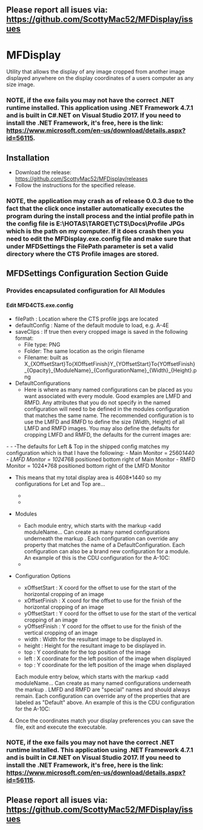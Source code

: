 ## Please report all isues via: https://github.com/ScottyMac52/MFDisplay/issues

# MFDisplay

Utility that allows the display of any image cropped from another image displayed anywhere on the display coordinates of a users computer as any size image.

  ### NOTE, if the exe fails you may not have the correct .NET runtime installed. This application using .NET Framework 4.7.1 and is built in C#.NET on Visual Studio 2017. If you need to install the .NET Framework, it's free, here is the link: https://www.microsoft.com/en-us/download/details.aspx?id=56115.   

## Installation
 - Download the release: https://github.com/ScottyMac52/MFDisplay/releases
 - Follow the instructions for the specified release.
 ### NOTE, the application may crash as of release 0.0.3 due to the fact that the click once installer automatically executes the program during the install process and the intial profile path in the config file is E:\HOTAS\TARGET\CTS\Docs\Profile JPGs which is the path on my computer. If it does crash then you need to edit the MFDisplay.exe.config file and make sure that under MFDSettings the FilePath parameter is set a valid directory where the CTS Profile images are stored.

 ## MFDSettings Configuration Section Guide
  ### Provides encapsulated configuration for All Modules
  #### Edit MFD4CTS.exe.config 
  - filePath : Location where the CTS profile jpgs are located 
  - defaultConfig : Name of the default module to load, e.g. A-4E
  - saveClips : If true then every cropped image is saved in the following format:
    - File type: PNG
    - Folder: The same location as the origin filename
    - Filename: built as 
 X_{XOffsetStart}To{XOffsetFinish}Y_{YOffsetStart}To{YOffsetFinish}\_{Opacity}\_{ModuleName}\_{ConfigurationName}\_{Width}\_{Height}.png     
  - DefaultConfigurations
    - Here is where as many named configurations can be placed as you want associated with every module. Good examples are LMFD and RMFD. Any attributes that you do not specify in the named configuration will need to be defined in the modules configuration that matches the same name. The recommended configuration is to use the LMFD and RMFD to define the size (Width, Height) of all LMFD and RMFD images. You may also define the defaults for cropping LMFD and RMFD, the defaults for the current images are:
    
-<add name="LMFD" opacity="1" width="885" height="700" xOffsetStart="101" xOffsetFinish="776" yOffsetStart="250" yOffsetFinish="900"/>
-<add name="RMFD" opacity="1" width="885" height="700" xOffsetStart="903" xOffsetFinish="1576" yOffsetStart="250" yOffsetFinish="900"/>
  -The defaults for Left & Top in the shipped config matches my configuration which is that I have the following:
    - Main Monitor = 2560*1440
    - LMFD Monitor = 1024*768 positioned bottom right of Main Monitor
    - RMFD Monitor = 1024*768 positioned bottom right of the LMFD Monitor
  - This means that my total display area is 4608*1440 so my configurations for Let and Top are...
    - <add name="LMFD" left="2575" top="700" />
    - <add name="RMFD" left="4250" top="700" />
      
  - Modules
    - Each module entry, which starts with the markup <add moduleName... Can create as many named configurations underneath the markup <Configurations>. Each configuration can override any property that matches the name of a DefaultConfiguration. Each configuration can also be a brand new configuration for a module. An example of this is the CDU configuration for the A-10C:
    - <add name="CDU" left="500" top="600" width="694" height="352" xOffsetStart="1" xOffsetFinish="694" yOffsetStart="1" yOffsetFinish="352" filename="DCS A10C CDU.jpg" opacity="1.0" />
    
  - Configuration Options
    - xOffsetStart : X coord for the offset to use for the start of the horizontal cropping of an image
    - xOffsetFinish : X coord for the offset to use for the finish of the horizontal cropping of an image
    - yOffsetStart : Y coord for the offset to use for the start of the vertical cropping of an image
    - yOffsetFinish : Y coord for the offset to use for the finish of the vertical cropping of an image
    - width : Width for the resultant image to be displayed in.
    - height : Height for the resultant image to be displayed in.
    - top : Y coordinate for the top position of the image 
    - left : X coordinate for the left position of the image when displayed
    - top : Y coordinate for the left position of the image when displayed
  
    Each module entry below, which starts with the markup <add moduleName... Can create as many named configurations underneath 
    the markup <Configurations>. LMFD and RMFD are "special" names and should always remain. Each configuration can override any 
    of the properties that are labeled as "Default" above. An example of this is the CDU configuration for the A-10C:
    
    <add name="CDU" rMfdLeft="500" top="600" width="694" height="352" xRMFDOffsetStart="1" xRMFDOffsetFinish="694" yOffsetStart="1" yOffsetFinish="352" filename="DCS A10C CDU.jpg" opacity="1.0" />
    
  4. Once the coordinates match your display preferences you can save the file, exit and execute the executable.
  ### NOTE, if the exe fails you may not have the correct .NET runtime installed. This application using .NET Framework 4.7.1 and is built in C#.NET on Visual Studio 2017. If you need to install the .NET Framework, it's free, here is the link: https://www.microsoft.com/en-us/download/details.aspx?id=56115.   
  
## Please report all isues via: https://github.com/ScottyMac52/MFDisplay/issues

